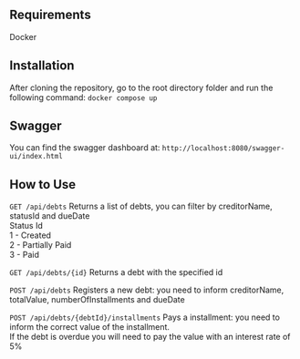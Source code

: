 ## Requirements
Docker

## Installation
After cloning the repository, go to the root directory folder and run the following command:
`docker compose up`

## Swagger
You can find the swagger dashboard at: `http://localhost:8080/swagger-ui/index.html`

## How to Use
`GET /api/debts` Returns a list of debts, you can filter by creditorName, statusId and dueDate  
Status Id  
1 - Created  
2 - Partially Paid  
3 - Paid  

`GET /api/debts/{id}` Returns a debt with the specified id  

`POST /api/debts` Registers a new debt: you need to inform creditorName, totalValue, numberOfInstallments and dueDate  

`POST /api/debts/{debtId}/installments` Pays a installment: you need to inform the correct value of the installment.  
If the debt is overdue you will need to pay the value with an interest rate of 5%
